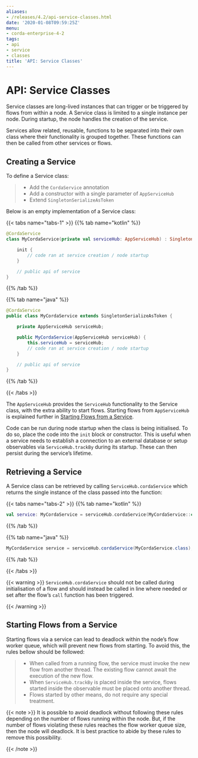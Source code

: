 ```yaml
---
aliases:
- /releases/4.2/api-service-classes.html
date: '2020-01-08T09:59:25Z'
menu:
- corda-enterprise-4-2
tags:
- api
- service
- classes
title: 'API: Service Classes'
---
```





# API: Service Classes

Service classes are long-lived instances that can trigger or be triggered by flows from within a node. A Service class is limited to a
single instance per node. During startup, the node handles the creation of the service.

Services allow related, reusable, functions to be separated into their own class where their functionality is
grouped together. These functions can then be called from other services or flows.


## Creating a Service

To define a Service class:

> 
> 
> * Add the `CordaService` annotation
> * Add a constructor with a single parameter of `AppServiceHub`
> * Extend `SingletonSerializeAsToken`


Below is an empty implementation of a Service class:

{{< tabs name="tabs-1" >}}
{{% tab name="kotlin" %}}
```kotlin
@CordaService
class MyCordaService(private val serviceHub: AppServiceHub) : SingletonSerializeAsToken() {

    init {
        // code ran at service creation / node startup
    }

    // public api of service
}
```
{{% /tab %}}

{{% tab name="java" %}}
```java
@CordaService
public class MyCordaService extends SingletonSerializeAsToken {

    private AppServiceHub serviceHub;

    public MyCordaService(AppServiceHub serviceHub) {
        this.serviceHub = serviceHub;
        // code ran at service creation / node startup
    }

    // public api of service
}
```
{{% /tab %}}

{{< /tabs >}}

The `AppServiceHub` provides the `ServiceHub` functionality to the Service class, with the extra ability to start flows. Starting flows
from `AppServiceHub` is explained further in [Starting Flows from a Service](#starting-flows-from-a-service).

Code can be run during node startup when the class is being initialised. To do so, place the code into the `init` block or constructor.
This is useful when a service needs to establish a connection to an external database or setup observables via `ServiceHub.trackBy` during
its startup. These can then persist during the service’s lifetime.


## Retrieving a Service

A Service class can be retrieved by calling `ServiceHub.cordaService` which returns the single instance of the class passed into the function:

{{< tabs name="tabs-2" >}}
{{% tab name="kotlin" %}}
```kotlin
val service: MyCordaService = serviceHub.cordaService(MyCordaService::class.java)
```
{{% /tab %}}

{{% tab name="java" %}}
```java
MyCordaService service = serviceHub.cordaService(MyCordaService.class);
```
{{% /tab %}}

{{< /tabs >}}


{{< warning >}}
`ServiceHub.cordaService` should not be called during initialisation of a flow and should instead be called in line where
needed or set after the flow’s `call` function has been triggered.

{{< /warning >}}




## Starting Flows from a Service

Starting flows via a service can lead to deadlock within the node’s flow worker queue, which will prevent new flows from
starting. To avoid this, the rules bellow should be followed:

> 
> 
> * When called from a running flow, the service must invoke the new flow from another thread. The existing flow cannot await the
> execution of the new flow.
> * When `ServiceHub.trackBy` is placed inside the service, flows started inside the observable must be placed onto another thread.
> * Flows started by other means, do not require any special treatment.


{{< note >}}
It is possible to avoid deadlock without following these rules depending on the number of flows running within the node. But, if the
number of flows violating these rules reaches the flow worker queue size, then the node will deadlock. It is best practice to
abide by these rules to remove this possibility.

{{< /note >}}
